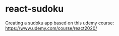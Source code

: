 # react-sudoku
Creating a sudoku app based on this udemy course: https://www.udemy.com/course/react2020/
